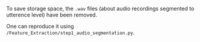 To save storage space, the `.wav` files (about audio recordings segmented to utterence level) have been removed.

One can reproduce it using `/Feature_Extraction/step1_audio_segmentation.py`.
